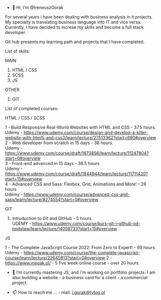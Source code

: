 - 👋 Hi, I’m @IreneuszGorak

For several years i have been dealing with business analysis in it projects. My specialty is translating business language into IT and vice versa.
Currently, I have decided to increse my skills and become a full stack developer.

Git hub presents my learning path and projects that I have completed.


List of skills:

MAIN
1. HTML / CSS
2. SCSS
3. JS



OTHER
1. GIT




List of completed courses:

HTML / CSS / SCSS

1 - Build Responsive Real-World Websites with HTML and CSS  - 37.5 hours. <br />
Udemy - https://www.udemy.com/course/design-and-develop-a-killer-website-with-html5-and-css3/learn/lecture/27513362?start=690#overview<br />
2 - Web developer from scratch in 15 days - 38 hours.<br />
Udemy - https://www.udemy.com/course/draft/1673856/learn/lecture/11247804?start=0#overview<br />
3 - Front-end advanced in 15 days - 38.5 hours<br />
Udemy - https://www.udemy.com/course/draft/1844944/learn/lecture/11711420?start=15#overview<br />
4 - Advanced CSS and Sass: Flexbox, Grid, Animations and More! - 28 hours<br />
Udemy - https://www.udemy.com/course/advanced-css-and-sass/learn/lecture/8274554?start=0#overview<br />

GIT
1. Introduction to Git and GitHub - 5 hours.<br />
UDEMY - https://www.udemy.com/course/kurs-git-i-github-od-podstaw/learn/lecture/14058733?start=15#overview<br />

JS

1 - The Complete JavaScript Course 2022: From Zero to Expert! - 69 hours. </br>
Udemy - https://www.udemy.com/course/the-complete-javascript-course/learn/lecture/22645813?start=0#overview
2 - https://www.megak.pl/ - 5 five week online course - over 20 hours.


- 🌱 I’m currently mastering JS, and i'm working on portfolio projects. I am also building a website - a business card for a client - a commercial project.


- 📫 How to reach me ... - mail: i.gorak@tytog.pl
